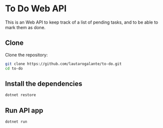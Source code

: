 # To Do Web API

This is an Web API to keep track of a list of pending tasks, and to be able to mark them as done.

## Clone

Clone the repository:
```bash
git clone https://github.com/lautarogalante/to-do.git
cd to-do
```

## Install the dependencies
```bash
dotnet restore
```

## Run API app

```bash
dotnet run
```
